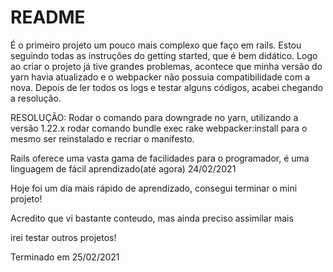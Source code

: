 # README

É o primeiro projeto um pouco mais complexo que faço em rails.
Estou seguindo todas as instruções do getting started, que é bem didático.
Logo ao criar o projeto já tive grandes problemas, acontece que minha versão do 
yarn havia atualizado e o webpacker não possuia compatibilidade com a nova.
Depois de ler todos os logs e testar alguns códigos, acabei chegando a resolução.

RESOLUÇÃO: Rodar o comando para downgrade no yarn, utilizando a versão 1.22.x
rodar comando bundle exec rake webpacker:install para o mesmo ser reinstalado
e recriar o manifesto.

Rails oferece uma vasta gama de facilidades para o programador, é uma linguagem de fácil aprendizado(até agora)
24/02/2021

Hoje foi um dia mais rápido de aprendizado, consegui terminar o mini projeto!

Acredito que vi bastante conteudo, mas ainda preciso assimilar mais

irei testar outros projetos!

Terminado em 25/02/2021
